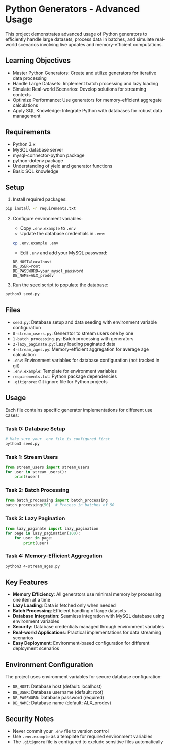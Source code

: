 # Python Generators - Advanced Usage

This project demonstrates advanced usage of Python generators to efficiently handle large datasets, process data in batches, and simulate real-world scenarios involving live updates and memory-efficient computations.

## Learning Objectives

- Master Python Generators: Create and utilize generators for iterative data processing
- Handle Large Datasets: Implement batch processing and lazy loading
- Simulate Real-world Scenarios: Develop solutions for streaming contexts
- Optimize Performance: Use generators for memory-efficient aggregate calculations
- Apply SQL Knowledge: Integrate Python with databases for robust data management

## Requirements

- Python 3.x
- MySQL database server
- mysql-connector-python package
- python-dotenv package
- Understanding of yield and generator functions
- Basic SQL knowledge

## Setup

1. Install required packages:
```bash
pip install -r requirements.txt
```

2. Configure environment variables:
   - Copy `.env.example` to `.env`
   - Update the database credentials in `.env`:
   ```bash
   cp .env.example .env
   ```
   - Edit `.env` and add your MySQL password:
   ```
   DB_HOST=localhost
   DB_USER=root
   DB_PASSWORD=your_mysql_password
   DB_NAME=ALX_prodev
   ```

3. Run the seed script to populate the database:
```bash
python3 seed.py
```

## Files

- `seed.py`: Database setup and data seeding with environment variable configuration
- `0-stream_users.py`: Generator to stream users one by one
- `1-batch_processing.py`: Batch processing with generators
- `2-lazy_paginate.py`: Lazy loading paginated data
- `4-stream_ages.py`: Memory-efficient aggregation for average age calculation
- `.env`: Environment variables for database configuration (not tracked in git)
- `.env.example`: Template for environment variables
- `requirements.txt`: Python package dependencies
- `.gitignore`: Git ignore file for Python projects

## Usage

Each file contains specific generator implementations for different use cases:

### Task 0: Database Setup
```bash
# Make sure your .env file is configured first
python3 seed.py
```

### Task 1: Stream Users
```python
from stream_users import stream_users
for user in stream_users():
    print(user)
```

### Task 2: Batch Processing
```python
from batch_processing import batch_processing
batch_processing(50)  # Process in batches of 50
```

### Task 3: Lazy Pagination
```python
from lazy_paginate import lazy_pagination
for page in lazy_pagination(100):
    for user in page:
        print(user)
```

### Task 4: Memory-Efficient Aggregation
```bash
python3 4-stream_ages.py
```

## Key Features

- **Memory Efficiency**: All generators use minimal memory by processing one item at a time
- **Lazy Loading**: Data is fetched only when needed
- **Batch Processing**: Efficient handling of large datasets
- **Database Integration**: Seamless integration with MySQL database using environment variables
- **Security**: Database credentials managed through environment variables
- **Real-world Applications**: Practical implementations for data streaming scenarios
- **Easy Deployment**: Environment-based configuration for different deployment scenarios

## Environment Configuration

The project uses environment variables for secure database configuration:

- `DB_HOST`: Database host (default: localhost)
- `DB_USER`: Database username (default: root)
- `DB_PASSWORD`: Database password (required)
- `DB_NAME`: Database name (default: ALX_prodev)

## Security Notes

- Never commit your `.env` file to version control
- Use `.env.example` as a template for required environment variables
- The `.gitignore` file is configured to exclude sensitive files automatically
